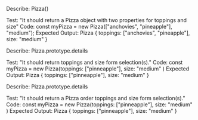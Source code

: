 <!-- first function -->
Describe: Pizza()

Test: "It should return a Pizza object with two properties for toppings and size"
Code: const myPizza = new Pizza(["anchovies", "pineapple"], "medium");
Expected Output: Pizza { toppings: ["anchovies", "pineapple"], size: "medium" }

<!-- second function  -->

Describe: Pizza.prototype.details

Test: "It should return toppings and size form selection(s)."
Code: const myPizza = new Pizza(toppings: ["pinneapple"], size: "medium" )
Expected Output: Pizza { toppings: ["pinneapple"], size: "medium" }

Describe: Pizza.prototype.details

Test: "It should return a Pizza order toppings and size form selection(s)."
Code: const myPizza = new Pizza(toppings: ["pinneapple"], size: "medium" )
Expected Output: Pizza { toppings: ["pinneapple"], size: "medium" }